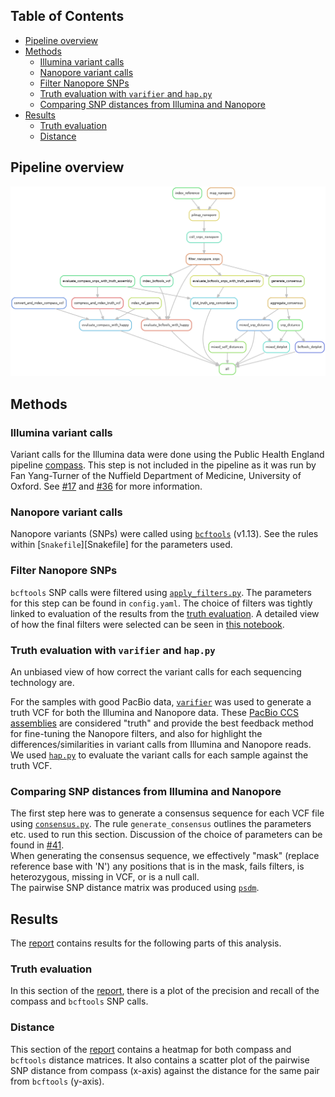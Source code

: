 [TOC]: #

## Table of Contents
- [Pipeline overview](#pipeline-overview)
- [Methods](#methods)
  - [Illumina variant calls](#illumina-variant-calls)
  - [Nanopore variant calls](#nanopore-variant-calls)
  - [Filter Nanopore SNPs](#filter-nanopore-snps)
  - [Truth evaluation with `varifier` and `hap.py`](#truth-evaluation-with-varifier-and-happy)
  - [Comparing SNP distances from Illumina and Nanopore](#comparing-snp-distances-from-illumina-and-nanopore)
- [Results](#results)
  - [Truth evaluation](#truth-evaluation)
  - [Distance](#distance)

## Pipeline overview

![rulegraph](resources/rulegraph.png)

## Methods

### Illumina variant calls

Variant calls for the Illumina data were done using the Public Health England pipeline
[compass]. This step is not included in the pipeline as it was run by Fan Yang-Turner of
the Nuffield Department of Medicine, University of Oxford. See [#17][17] and [#36][36]
for more information.

### Nanopore variant calls

Nanopore variants (SNPs) were called using [`bcftools`][bcftools] (v1.13). See the rules
within [`Snakefile`][Snakefile] for the parameters used.

### Filter Nanopore SNPs

`bcftools` SNP calls were filtered using
[`apply_filters.py`](./scripts/apply_filters.py). The parameters for this step can be
found in `config.yaml`. The choice of filters was tightly linked to evaluation of the
results from the [truth evaluation](#truth-evaluation). A detailed view of how the final
filters were selected can be seen in [this notebook](truth_eval/bcftools_filters.ipynb).

### Truth evaluation with `varifier` and `hap.py`

An unbiased view of how correct the variant calls for each sequencing technology are.

For the samples with good PacBio data, [`varifier`][varifier] was used to generate a
truth VCF for both the Illumina and Nanopore data. These
[PacBio CCS assemblies](../assembly) are considered "truth" and provide the best
feedback method for fine-tuning the Nanopore filters, and also for highlight the
differences/similarities in variant calls from Illumina and Nanopore reads. We used
[`hap.py`](https://github.com/Illumina/hap.py) to evaluate the variant calls for each
sample against the truth VCF.

### Comparing SNP distances from Illumina and Nanopore

The first step here was to generate a consensus sequence for each VCF file using
[`consensus.py`](./scripts/consensus.py). The rule `generate_consensus` outlines the
parameters etc. used to run this section. Discussion of the choice of parameters can be
found in [#41][41].  
When generating the consensus sequence, we effectively "mask" (replace reference base
with 'N') any positions that is in the mask, fails filters, is heterozygous, missing in
VCF, or is a null call.  
The pairwise SNP distance matrix was produced using [`psdm`][psdm].

## Results

The [report] contains results for the following parts of this analysis.

### Truth evaluation

In this section of the [report], there is a plot of the precision and recall of the
compass and `bcftools` SNP calls.

### Distance

This section of the [report] contains a heatmap for both compass and `bcftools` distance
matrices. It also contains a scatter plot of the pairwise SNP distance from compass
(x-axis) against the distance for the same pair from `bcftools` (y-axis).

[17]: https://github.com/mbhall88/head_to_head_pipeline/issues/17
[36]: https://github.com/mbhall88/head_to_head_pipeline/issues/36
[41]: https://github.com/mbhall88/head_to_head_pipeline/issues/41
[bcftools]: https://samtools.github.io/bcftools/bcftools.html
[compass]: https://github.com/oxfordmmm/CompassCompact
[psdm]: https://github.com/mbhall88/psdm
[report]: ./report.html
[varifier]: https://github.com/iqbal-lab-org/varifier

